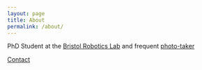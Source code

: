 ```yaml
---
layout: page
title: About
permalink: /about/
---
```


PhD Student at the [Bristol Robotics Lab](http://brl.ac.uk/) and frequent [photo-taker](https://jordancormack.co.uk)

[Contact](https://jordancormack.co.uk/about)
